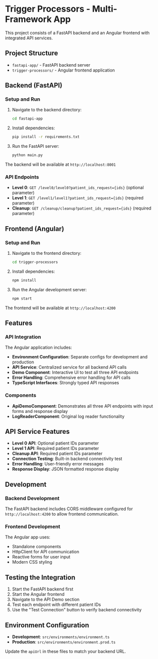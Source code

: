 # Trigger Processors - Multi-Framework App

This project consists of a FastAPI backend and an Angular frontend with integrated API services.

## Project Structure

- `fastapi-app/` - FastAPI backend server
- `trigger-processors/` - Angular frontend application

## Backend (FastAPI)

### Setup and Run

1. Navigate to the backend directory:
   ```bash
   cd fastapi-app
   ```

2. Install dependencies:
   ```bash
   pip install -r requirements.txt
   ```

3. Run the FastAPI server:
   ```bash
   python main.py
   ```

The backend will be available at `http://localhost:8001`

### API Endpoints

- **Level 0**: `GET /level0/level0?patient_ids_request={ids}` (optional parameter)
- **Level 1**: `GET /level1/level1?patient_ids_request={ids}` (required parameter)
- **Cleanup**: `GET /cleanup/cleanup?patient_ids_request={ids}` (required parameter)

## Frontend (Angular)

### Setup and Run

1. Navigate to the frontend directory:
   ```bash
   cd trigger-processors
   ```

2. Install dependencies:
   ```bash
   npm install
   ```

3. Run the Angular development server:
   ```bash
   npm start
   ```

The frontend will be available at `http://localhost:4200`

## Features

### API Integration

The Angular application includes:

- **Environment Configuration**: Separate configs for development and production
- **API Service**: Centralized service for all backend API calls
- **Demo Component**: Interactive UI to test all three API endpoints
- **Error Handling**: Comprehensive error handling for API calls
- **TypeScript Interfaces**: Strongly typed API responses

### Components

- **ApiDemoComponent**: Demonstrates all three API endpoints with input forms and response display
- **LogReaderComponent**: Original log reader functionality

## API Service Features

- **Level 0 API**: Optional patient IDs parameter
- **Level 1 API**: Required patient IDs parameter  
- **Cleanup API**: Required patient IDs parameter
- **Connection Testing**: Built-in backend connectivity test
- **Error Handling**: User-friendly error messages
- **Response Display**: JSON formatted response display

## Development

### Backend Development

The FastAPI backend includes CORS middleware configured for `http://localhost:4200` to allow frontend communication.

### Frontend Development

The Angular app uses:
- Standalone components
- HttpClient for API communication
- Reactive forms for user input
- Modern CSS styling

## Testing the Integration

1. Start the FastAPI backend first
2. Start the Angular frontend
3. Navigate to the API Demo section
4. Test each endpoint with different patient IDs
5. Use the "Test Connection" button to verify backend connectivity

## Environment Configuration

- **Development**: `src/environments/environment.ts`
- **Production**: `src/environments/environment.prod.ts`

Update the `apiUrl` in these files to match your backend URL.
